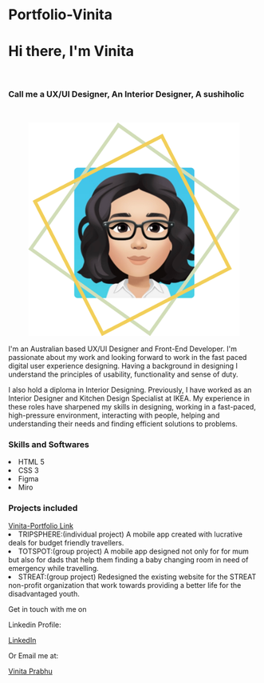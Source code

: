 # Portfolio-Vinita
<div class="text">
                    <h1>Hi there, I'm  Vinita</h1>
                    <br>
                    <h3>Call me a UX/UI Designer, An Interior Designer, A sushiholic</h3>
                    </br>
                    <figure>
                    <img src="./assets/images/profilepicture1.png" alt="Anime Vinita" class="center">
                    </figure>
                    <p>I'm an Australian based UX/UI Designer and Front-End Developer.
                        I'm passionate about my work and looking forward to work in the fast paced digital user
                        experience
                        designing.
                        Having a background in designing I understand the principles of usability, functionality and
                        sense
                        of duty.
                    </p>
                    <p>I also hold a diploma in Interior Designing. Previously, I have worked as an Interior
                        Designer
                        and
                        Kitchen Design Specialist at IKEA. My experience in these roles have sharpened my skills in
                        designing, working in a fast-paced, high-pressure environment, interacting with people,
                        helping
                        and
                        understanding their needs and finding efficient solutions to problems.</p>

<div class="skills">
            <h3>Skills and Softwares </h3>
            <li>HTML 5</li>
            <li>CSS 3</li>
            <li>Figma</li>
            <li>Miro</li>
</div>

<div class="link">
            <h3>Projects included</h3>
            <a href="https://vinitapp.github.io/Portfolio-Vinita/">Vinita-Portfolio Link </a>
            <li>TRIPSPHERE:(individual project) A mobile app created with lucrative deals for budget friendly travellers.</li>
            <li>TOTSPOT:(group project) A mobile app designed not only for for mum but also for dads that help them finding a baby changing room in need of emergency while travelling.</li>
            <li>STREAT:(group project) Redesigned the existing website for the STREAT non-profit organization that work towards providing a better life for the disadvantaged youth. </li>
</div>
            

<div class="contact">
            <p>Get in touch with me on</p>
            <p>Linkedin Profile:</p><a href="https://www.linkedin.com/in/vinita-prabhu-10229722b/">LinkedIn</a>
            <p>Or Email me at:</p><a href="mailto:vinita@prabhu.com.au">Vinita Prabhu</a>
</div>



            